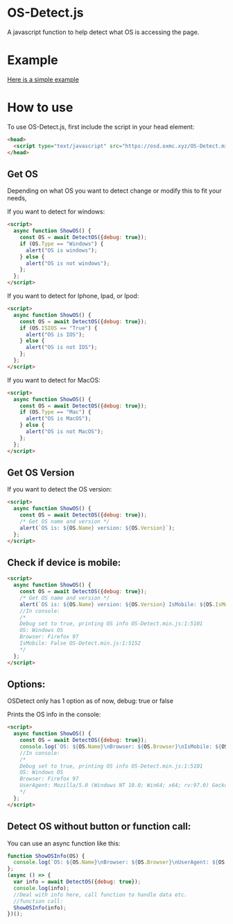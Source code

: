 # OS-Detect.js
A javascript function to help detect what OS is accessing the page.

# Example
<a href="https://osd.oxmc.xyz/example.html">Here is a simple example</a>

# How to use

To use OS-Detect.js, first include the script in your head element:

```html
<head>
  <script type="text/javascript" src="https://osd.oxmc.xyz/OS-Detect.min.js"></script>
</head>
```
## Get OS

Depending on what OS you want to detect change or modify this to fit your needs,

If you want to detect for windows:
```html
<script>
  async function ShowOS() {
    const OS = await DetectOS({debug: true});
    if (OS.Type == "Windows") {
      alert("OS is windows");
    } else {
      alert("OS is not windows");
    };
  };
</script>
```

If you want to detect for Iphone, Ipad, or Ipod:
```html
<script>
  async function ShowOS() {
    const OS = await DetectOS({debug: true});
    if (OS.ISIOS == "True") {
      alert("OS is IOS");
    } else {
      alert("OS is not IOS");
    };
  };
</script>
```

If you want to detect for MacOS:
```html
<script>
  async function ShowOS() {
    const OS = await DetectOS({debug: true});
    if (OS.Type == "Mac") {
      alert("OS is MacOS");
    } else {
      alert("OS is not MacOS");
    };
  };
</script>
```
## Get OS Version

If you want to detect the OS version:
```html
<script>
  async function ShowOS() {
    const OS = await DetectOS({debug: true});
    /* Get OS name and version */
    alert(`OS is: ${OS.Name} version: ${OS.Version}`);
  };
</script>
```

## Check if device is mobile:

```html
<script>
  async function ShowOS() {
    const OS = await DetectOS({debug: true});
    /* Get OS name and version */
    alert(`OS is: ${OS.Name} version: ${OS.Version} IsMobile: ${OS.IsMobile}`);
    //In console:
    /*
    Debug set to true, printing OS info OS-Detect.min.js:1:5101
    OS: Windows OS
    Browser: Firefox 97
    IsMobile: False OS-Detect.min.js:1:5152
    */
  };
</script>
```

## Options:

OSDetect only has 1 option as of now, debug: true or false

Prints the OS info in the console:
```html
<script>
  async function ShowOS() {
    const OS = await DetectOS({debug: true});
    console.log(`OS: ${OS.Name}\nBrowser: ${OS.Browser}\nIsMobile: ${OS.IsMobile}`);
    //In console:
    /*
    Debug set to true, printing OS info OS-Detect.min.js:1:5101
    OS: Windows OS
    Browser: Firefox 97
    UserAgent: Mozilla/5.0 (Windows NT 10.0; Win64; x64; rv:97.0) Gecko/20100101 Firefox/97.0 OS-Detect.min.js:1:5152
    */
  };
</script>
```
## Detect OS without button or function call:

You can use an async function like this:
```javascript
function ShowOSInfo(OS) {
  console.log(`OS: ${OS.Name}\nBrowser: ${OS.Browser}\nUserAgent: ${OS.UserAgent}`);
};
(async () => {
  var info = await DetectOS({debug: true});
  console.log(info);
  //Deal with info here, call function to handle data etc.
  //function call:
  ShowOSInfo(info);
})();
```
